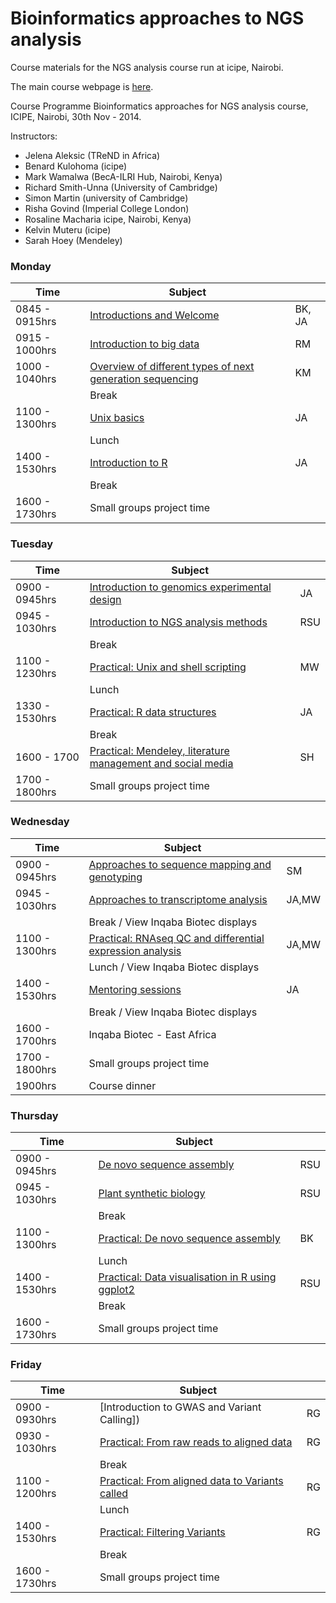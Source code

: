 Bioinformatics approaches to NGS analysis
==================

Course materials for the NGS analysis course run at icipe, Nairobi.

The main course webpage is [here](http://41.57.109.242/zoonotic/Sites/bioinfo/index.html).

Course Programme
Bioinformatics approaches for NGS  analysis course, ICIPE, Nairobi, 30th Nov -  2014.
 
Instructors:  
* Jelena Aleksic (TReND in Africa)
* Benard Kulohoma (icipe)
* Mark Wamalwa (BecA-ILRI Hub, Nairobi, Kenya)
* Richard Smith-Unna (University of Cambridge)
* Simon Martin (university of Cambridge)
* Risha Govind (Imperial College London)
* Rosaline Macharia icipe, Nairobi, Kenya)
* Kelvin Muteru (icipe)
* Sarah Hoey (Mendeley)

### Monday

| Time          | Subject                                           |     |
|---------------|------------------------------------------------|-----|
| 0845 - 0915hrs| [Introductions and Welcome](https://github.com/jelena121/NGS_analysis_icipe/raw/master/day%201/Welcome_note_ICIPE_NGS_course.ppt)                             | BK, JA  |
| 0915 - 1000hrs| [Introduction to big data](https://github.com/jelena121/NGS_analysis_icipe/raw/master/day%201/intro_to_big_data_3o_Nov.pdf) | RM  |
| 1000 - 1040hrs| [Overview of different types of next generation sequencing](https://github.com/jelena121/NGS_analysis_icipe/raw/master/day%201/NGS_Kelvin_26_11_2015.pptx) | KM  |
|               | Break                                          |     |
| 1100 - 1300hrs| [Unix basics]() | JA  |
|               | Lunch                                          |     |
| 1400 - 1530hrs| [Introduction to R](https://github.com/jelena121/NGS_analysis_icipe/raw/master/day%201/R%20introduction%20-%20Jelena%20Aleksic.pdf) | JA  |
|               | Break                                          |     |
| 1600 - 1730hrs| Small groups project time |   |


### Tuesday

| Time          | Subject                                           |     |
|---------------|------------------------------------------------|-----|
| 0900 - 0945hrs| [Introduction to genomics experimental design]() | JA  |
| 0945 - 1030hrs| [Introduction to NGS analysis methods]() | RSU  |
|               | Break                                          |     |
| 1100 - 1230hrs| [Practical: Unix and shell scripting]() | MW  |
|               | Lunch                                          |     |
| 1330 - 1530hrs| [Practical: R data structures]() | JA  |
|               | Break                                          |     |
| 1600 - 1700| [Practical: Mendeley, literature management and social media]() | SH  |
| 1700 - 1800hrs| Small groups project time |   |


### Wednesday

| Time          | Subject                                           |     |
|---------------|------------------------------------------------|-----|
| 0900 - 0945hrs| [Approaches to sequence mapping and genotyping]() | SM  |
| 0945 - 1030hrs| [Approaches to transcriptome analysis]() | JA,MW  |
|               | Break / View Inqaba Biotec displays                                          |     |
| 1100 - 1300hrs| [Practical: RNAseq QC and differential expression analysis]() | JA,MW  |
|               | Lunch / View Inqaba Biotec displays                                          |     |
| 1400 - 1530hrs| [Mentoring sessions]() | JA  |
|               | Break / View Inqaba Biotec displays                                          |     |
| 1600 - 1700hrs| Inqaba Biotec - East Africa |   |
| 1700 - 1800hrs| Small groups project time |   |
| 1900hrs| Course dinner |   |


### Thursday

| Time          | Subject                                           |     |
|---------------|------------------------------------------------|-----|
| 0900 - 0945hrs| [De novo sequence assembly ]() | RSU  |
| 0945 - 1030hrs| [Plant synthetic biology ]() | RSU  |
|               | Break                                          |     |
| 1100 - 1300hrs| [Practical: De novo sequence assembly]() | BK |
|               | Lunch                                          |     |
| 1400 - 1530hrs| [Practical: Data visualisation in R using ggplot2]() | RSU  |
|               | Break                                          |     |
| 1600 - 1730hrs| Small groups project time |   |

### Friday

| Time          | Subject                                           |     |
|---------------|------------------------------------------------|-----|
| 0900 - 0930hrs| [Introduction to GWAS and Variant Calling]) | RG  |
| 0930 - 1030hrs| [Practical: From raw reads to aligned data]() | RG  |
|               | Break                                          |     |
| 1100 - 1200hrs| [Practical: From aligned data to Variants called]() | RG |
|               | Lunch                                          |     |
| 1400 - 1530hrs| [Practical: Filtering Variants]() | RG  |
|               | Break                                          |     |
| 1600 - 1730hrs| Small groups project time |   |
